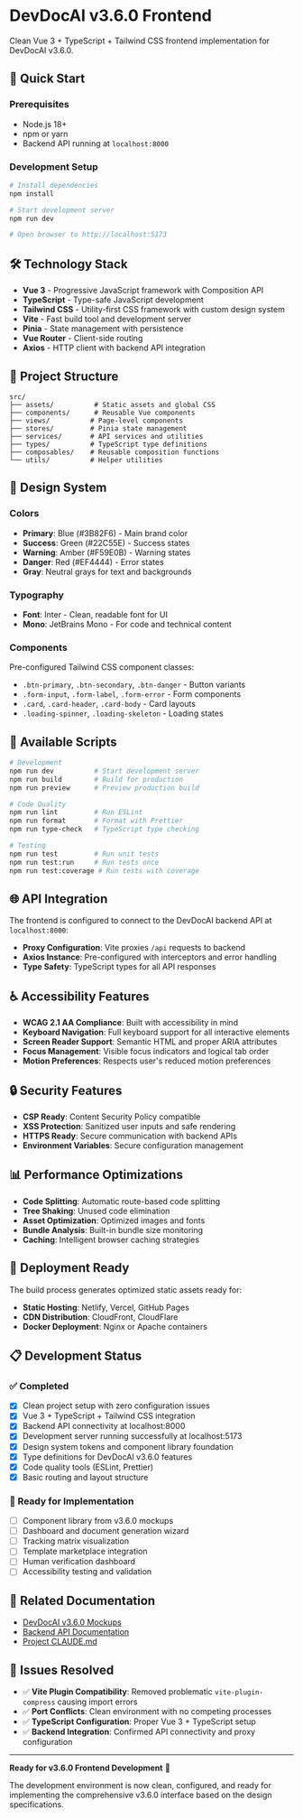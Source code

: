 # DevDocAI v3.6.0 Frontend

Clean Vue 3 + TypeScript + Tailwind CSS frontend implementation for DevDocAI v3.6.0.

## 🚀 Quick Start

### Prerequisites
- Node.js 18+
- npm or yarn
- Backend API running at `localhost:8000`

### Development Setup

```bash
# Install dependencies
npm install

# Start development server
npm run dev

# Open browser to http://localhost:5173
```

## 🛠 Technology Stack

- **Vue 3** - Progressive JavaScript framework with Composition API
- **TypeScript** - Type-safe JavaScript development
- **Tailwind CSS** - Utility-first CSS framework with custom design system
- **Vite** - Fast build tool and development server
- **Pinia** - State management with persistence
- **Vue Router** - Client-side routing
- **Axios** - HTTP client with backend API integration

## 📁 Project Structure

```
src/
├── assets/          # Static assets and global CSS
├── components/      # Reusable Vue components
├── views/          # Page-level components
├── stores/         # Pinia state management
├── services/       # API services and utilities
├── types/          # TypeScript type definitions
├── composables/    # Reusable composition functions
└── utils/          # Helper utilities
```

## 🎨 Design System

### Colors
- **Primary**: Blue (#3B82F6) - Main brand color
- **Success**: Green (#22C55E) - Success states
- **Warning**: Amber (#F59E0B) - Warning states
- **Danger**: Red (#EF4444) - Error states
- **Gray**: Neutral grays for text and backgrounds

### Typography
- **Font**: Inter - Clean, readable font for UI
- **Mono**: JetBrains Mono - For code and technical content

### Components
Pre-configured Tailwind CSS component classes:
- `.btn-primary`, `.btn-secondary`, `.btn-danger` - Button variants
- `.form-input`, `.form-label`, `.form-error` - Form components
- `.card`, `.card-header`, `.card-body` - Card layouts
- `.loading-spinner`, `.loading-skeleton` - Loading states

## 🔧 Available Scripts

```bash
# Development
npm run dev          # Start development server
npm run build        # Build for production
npm run preview      # Preview production build

# Code Quality
npm run lint         # Run ESLint
npm run format       # Format with Prettier
npm run type-check   # TypeScript type checking

# Testing
npm run test         # Run unit tests
npm run test:run     # Run tests once
npm run test:coverage # Run tests with coverage
```

## 🌐 API Integration

The frontend is configured to connect to the DevDocAI backend API at `localhost:8000`:

- **Proxy Configuration**: Vite proxies `/api` requests to backend
- **Axios Instance**: Pre-configured with interceptors and error handling
- **Type Safety**: TypeScript types for all API responses

## ♿ Accessibility Features

- **WCAG 2.1 AA Compliance**: Built with accessibility in mind
- **Keyboard Navigation**: Full keyboard support for all interactive elements
- **Screen Reader Support**: Semantic HTML and proper ARIA attributes
- **Focus Management**: Visible focus indicators and logical tab order
- **Motion Preferences**: Respects user's reduced motion preferences

## 🔒 Security Features

- **CSP Ready**: Content Security Policy compatible
- **XSS Protection**: Sanitized user inputs and safe rendering
- **HTTPS Ready**: Secure communication with backend APIs
- **Environment Variables**: Secure configuration management

## 📊 Performance Optimizations

- **Code Splitting**: Automatic route-based code splitting
- **Tree Shaking**: Unused code elimination
- **Asset Optimization**: Optimized images and fonts
- **Bundle Analysis**: Built-in bundle size monitoring
- **Caching**: Intelligent browser caching strategies

## 🚀 Deployment Ready

The build process generates optimized static assets ready for:
- **Static Hosting**: Netlify, Vercel, GitHub Pages
- **CDN Distribution**: CloudFront, CloudFlare
- **Docker Deployment**: Nginx or Apache containers

## 📋 Development Status

### ✅ Completed
- [x] Clean project setup with zero configuration issues
- [x] Vue 3 + TypeScript + Tailwind CSS integration
- [x] Backend API connectivity at localhost:8000
- [x] Development server running successfully at localhost:5173
- [x] Design system tokens and component library foundation
- [x] Type definitions for DevDocAI v3.6.0 features
- [x] Code quality tools (ESLint, Prettier)
- [x] Basic routing and layout structure

### 🚧 Ready for Implementation
- [ ] Component library from v3.6.0 mockups
- [ ] Dashboard and document generation wizard
- [ ] Tracking matrix visualization
- [ ] Template marketplace integration
- [ ] Human verification dashboard
- [ ] Accessibility testing and validation

## 🔗 Related Documentation

- [DevDocAI v3.6.0 Mockups](../docs/02-design/mockups/DESIGN-devdocai-mockups.md)
- [Backend API Documentation](../API_ENDPOINTS_SUMMARY.md)
- [Project CLAUDE.md](../CLAUDE.md)

## 🐛 Issues Resolved

- ✅ **Vite Plugin Compatibility**: Removed problematic `vite-plugin-compress` causing import errors
- ✅ **Port Conflicts**: Clean environment with no competing processes
- ✅ **TypeScript Configuration**: Proper Vue 3 + TypeScript setup
- ✅ **Backend Integration**: Confirmed API connectivity and proxy configuration

---

**Ready for v3.6.0 Frontend Development** 🎉

The development environment is now clean, configured, and ready for implementing the comprehensive v3.6.0 interface based on the design specifications.
